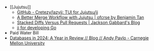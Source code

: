 - [[Jujutsu]]
	- [GitHub - Cretezy/lazyjj: TUI for Jujutsu/jj](https://github.com/Cretezy/lazyjj)
	- [A Better Merge Workflow with Jujutsu | ofcrse by Benjamin Tan](https://ofcr.se/jujutsu-merge-workflow)
	- [Stacked Diffs Versus Pull Requests | Jackson Gabbard&#039;s Blog](https://jg.gg/2018/09/29/stacked-diffs-versus-pull-requests/)
	- [jj for developing Go](https://pratt.im/notes/jj-go-gerrit.html)
- Paid Water Bill
- [Databases in 2024: A Year in Review // Blog // Andy Pavlo - Carnegie Mellon University](https://www.cs.cmu.edu/~pavlo/blog/2025/01/2024-databases-retrospective.html)